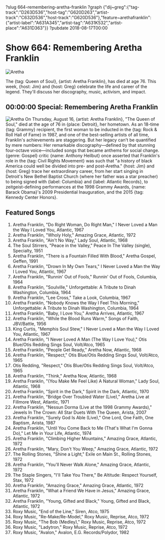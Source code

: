 ?slug 664-remembering-aretha-franklin
?graph {"dij~greg":{"tag-track":"D263D536","host-tag":"G620D263","artist-track":"C632D536","host-track":"G620D536"},"feature~arethafranklin":{"artist-label":"A631A345","artist-tag":"A631K532","artist-place":"A631D363"}}
?pubdate 2018-08-17T00:00

# Show 664: Remembering Aretha Franklin

![Aretha](//static.soundopinions.org/images/2018/baby_aretha.jpg)

The {tag: Queen of Soul}, {artist: Aretha Franklin}, has died at age 76. This week, {host: Jim} and {host: Greg} celebrate the life and career of the legend. They'll discuss her discography, music, activism, and impact.

## 00:00:00 Special: Remembering Aretha Franklin
![Aretha](//static.soundopinions.org/images/2018/aretha_older.jpg)
On Thursday, August 16, {artist: Aretha Franklin}, "The Queen of Soul," died at the age of 76 in {place: Detroit}, her hometown. As an 18-time {tag: Grammy} recipient, the first woman to be inducted in the {tag: Rock & Roll Hall of Fame} in 1987, and one of the best-selling artists of all time, Franklin's achievements are staggering. But her legacy can't be quantified by mere numbers: Her remarkable discography—defined by that stunning four-octave voice—included songs that became anthems for social change. {genre: Gospel} critic {name: Anthony Heilbut} once asserted that Franklin's role in the {tag: Civil Rights Movement} was such that "a history of black America could well be divided into pre- and post-Aretha." {host: Jim} and {host: Greg} trace her extraordinary career, from her start singing in Detroit's New Bethel Baptist Church (where her father was a star preacher) to being signed with {label: Columbia} and {label: Atlantic Records}, to zeitgeist-defining performances at the 1998 Grammy Awards, {name: Barack Obama}'s 2009 Presidential Inauguration, and the 2015 {tag: Kennedy Center Honors}.


## Featured Songs

1. Aretha Franklin, "Do Right Woman, Do Right Man," I Never Loved a Man the Way I Loved You, Atlantic, 1967
1. Aretha Franklin, "Wholy Holy," Amazing Grace, Atlantic, 1972
1. Aretha Franklin, "Ain't No Way," Lady Soul, Atlantic, 1968
1. The Soul Stirrers, "Peace in the Valley," Peace In The Valley (single), Specialty, 1951
1. Aretha Franklin, "There is a Fountain Filled With Blood," Aretha Gospel, Geffen, 1991
1. Aretha Franklin, "Drown In My Own Tears," I Never Loved a Man the Way I Loved You, Atlantic, 1967
1. Aretha Franklin, "Runnin' Out of Fools," Runnin' Out of Fools, Columbia, 1964
1. Aretha Franklin, "Soulville," Unforgettable: A Tribute to Dinah Washington, Columbia, 1964
1. Aretha Franklin, "Lee Cross," Take a Look, Columbia, 1967
1. Aretha Franklin, "Nobody Knows the Way I Feel This Morning," Unforgettable: A Tribute to Dinah Washington, Columbia, 1964
1. Aretha Franklin, "Baby, I Love You," Aretha Arrives, Atlantic, 1967
1. Aretha Franklin, "While the Blood Runs Warm," Songs of Faith, JBV/Battle, 1956
1. King Curtis, "Memphis Soul Stew," I Never Loved a Man the Way I Loved You, Atlantic, 1967
1. Aretha Franklin, "I Never Loved A Man (The Way I Love You)," Otis Blue/Otis Redding Sings Soul, Volt/Atco, 1965
1. Aretha Franklin, "People Get Ready," Aretha Now, Atlantic, 1968
1. Aretha Franklin, "Respect," Otis Blue/Otis Redding Sings Soul, Volt/Atco, 1965
1. Otis Redding, "Respect," Otis Blue/Otis Redding Sings Soul, Volt/Atco, 1965
1. Aretha Franklin, "Think," Aretha Now, Atlantic, 1968
1. Aretha Franklin, "(You Make Me Feel Like) A Natural Woman," Lady Soul, Atlantic, 1968
1. Aretha Franklin, "Spirit in the Dark," Spirit in the Dark, Atlantic, 1970
1. Aretha Franklin, "Bridge Over Troubled Water (Live)," Aretha Live at Fillmore West, Atlantic, 1971
1. Aretha Franklin, "Nessun Dorma (Live at the 1998 Grammy Awards)," Jewels In The Crown: All Star Duets With The Queen, Arista, 2007
1. Aretha Franklin, "Surely God Is Able (Live)," One Lord, One Faith, One Baptism, Arista, 1987
1. Aretha Franklin, "Until You Come Back to Me (That's What I'm Gonna Do)," Let Me in Your Life, Atlantic, 1974
1. Aretha Franklin, "Climbing Higher Mountains," Amazing Grace, Atlantic, 1972
1. Aretha Franklin, "Mary, Don't You Weep," Amazing Grace, Atlantic, 1972
1. The Rolling Stones, "Shine a Light," Exile on Main St., Rolling Stones, 1972
1. Aretha Franklin, "You'll Never Walk Alone," Amazing Grace, Atlantic, 1972
1. The Staple Singers, "I'll Take You There," Be Altitude: Respect Yourself, Stax, 1972
1. Aretha Franklin, "Amazing Grace," Amazing Grace, Atlantic, 1972
1. Aretha Franklin, "What a Friend We Have in Jesus," Amazing Grace, Atlantic, 1972
1. Aretha Franklin, "Young, Gifted and Black," Young, Gifted and Black, Atlantic, 1972
1. Roxy Music, "End of the Line," Siren, Atco, 1975
1. Roxy Music, "Re-Make/Re-Model," Roxy Music, Reprise, Atco, 1972
1. Roxy Music, "The Bob (Medley)," Roxy Music, Reprise, Atco, 1972
1. Roxy Music, "Ladytron," Roxy Music, Reprise, Atco, 1972
1. Roxy Music, "Avalon," Avalon, E.G. Records/Polydor, 1982